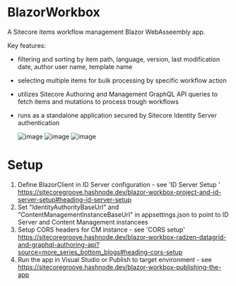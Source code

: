 # BlazorWorkbox

A Sitecore items workflow management Blazor WebAsseembly app.

Key features:
- filtering and sorting by item path, language, version, last modification date, author user name, template name
- selecting multiple items for bulk processing by specific workflow action
- utilizes Sitecore Authoring and Management GraphQL API queries to fetch items and mutations to process trough workflows
- runs as a standalone application secured by Sitecore Identity Server authentication

  ![image](https://github.com/user-attachments/assets/a84d96c3-8657-459f-b1a9-58f73118fd6a)
  ![image](https://github.com/user-attachments/assets/6e4642df-b05a-4611-8acc-74cfa494c067)
  ![image](https://github.com/user-attachments/assets/b26b4a91-748a-4797-a2d7-265f8ad5a745)


# Setup

1. Define BlazorClient in ID Server configuration - see 'ID Server Setup
' https://sitecoregroove.hashnode.dev/blazor-workbox-project-and-id-server-setup#heading-id-server-setup
2. Set "IdentityAuthorityBaseUrl" and "ContentManagementInstanceBaseUrl" in appsettings.json to point to ID Server and Content Management instancees
3. Setup CORS headers for CM instance - see 'CORS setup' https://sitecoregroove.hashnode.dev/blazor-workbox-radzen-datagrid-and-graphql-authoring-api?source=more_series_bottom_blogs#heading-cors-setup
4. Run the app in Visual Studio or Publish to target environment - see https://sitecoregroove.hashnode.dev/blazor-workbox-publishing-the-app

   
